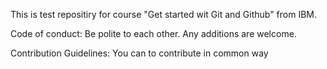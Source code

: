 This is test repositiry for course "Get started wit Git and Github" from IBM.

Code of conduct:
Be polite to each other. Any additions are welcome.

Contribution Guidelines:
You can to contribute in common way 
